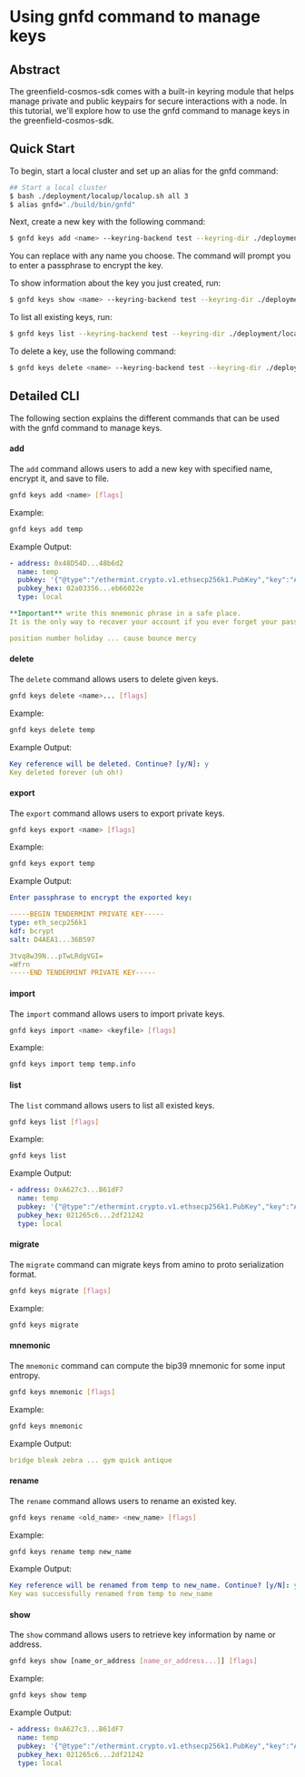 # Using gnfd command to manage keys

## Abstract

The greenfield-cosmos-sdk comes with a built-in keyring module that helps manage private and public keypairs for secure interactions with a node. In this tutorial, we'll explore how to use the gnfd command to manage keys in the greenfield-cosmos-sdk.

## Quick Start

To begin, start a local cluster and set up an alias for the gnfd command:

```sh
## Start a local cluster
$ bash ./deployment/localup/localup.sh all 3
$ alias gnfd="./build/bin/gnfd"
```

Next, create a new key with the following command:

```sh
$ gnfd keys add <name> --keyring-backend test --keyring-dir ./deployment/localup/.local/validator0
```

You can replace <name> with any name you choose. The command will prompt you to enter a passphrase to encrypt the key.

To show information about the key you just created, run:

```sh
$ gnfd keys show <name> --keyring-backend test --keyring-dir ./deployment/localup/.local/validator0
```

To list all existing keys, run:

```sh
$ gnfd keys list --keyring-backend test --keyring-dir ./deployment/localup/.local/validator0
```

To delete a key, use the following command:

```sh
$ gnfd keys delete <name> --keyring-backend test --keyring-dir ./deployment/localup/.local/validator0
```

## Detailed CLI

The following section explains the different commands that can be used with the gnfd command to manage keys.

#### add

The `add` command allows users to add a new key with specified name, encrypt it, and save to <name> file.

```sh
gnfd keys add <name> [flags]
```

Example:

```sh
gnfd keys add temp
```

Example Output:

```yml
- address: 0x48D54D...48b6d2
  name: temp
  pubkey: '{"@type":"/ethermint.crypto.v1.ethsecp256k1.PubKey","key":"AqAzVo.../rZgIu"}'
  pubkey_hex: 02a03356...eb66022e
  type: local

**Important** write this mnemonic phrase in a safe place.
It is the only way to recover your account if you ever forget your password.

position number holiday ... cause bounce mercy
```

#### delete

The `delete` command allows users to delete given keys.

```sh
gnfd keys delete <name>... [flags]
```

Example:

```sh
gnfd keys delete temp
```

Example Output:

```yml
Key reference will be deleted. Continue? [y/N]: y
Key deleted forever (uh oh!)
```

#### export

The `export` command allows users to export private keys.

```sh
gnfd keys export <name> [flags]
```

Example:

```sh
gnfd keys export temp
```

Example Output:

```yml
Enter passphrase to encrypt the exported key:

-----BEGIN TENDERMINT PRIVATE KEY-----
type: eth_secp256k1
kdf: bcrypt
salt: D4AEA1...36B597

3tvq8w39N...pTwLRdgVGI=
=Wfrn
-----END TENDERMINT PRIVATE KEY-----
```

#### import

The `import` command allows users to import private keys.

```sh
gnfd keys import <name> <keyfile> [flags]
```

Example:

```sh
gnfd keys import temp temp.info
```

#### list

The `list` command allows users to list all existed keys.

```sh
gnfd keys list [flags]
```

Example:

```sh
gnfd keys list
```

Example Output:

```yml
- address: 0xA627c3...B61dF7
  name: temp
  pubkey: '{"@type":"/ethermint.crypto.v1.ethsecp256k1.PubKey","key":"AhJl...0t8hJC"}'
  pubkey_hex: 021265c6...2df21242
  type: local
```

#### migrate

The `migrate` command can migrate keys from amino to proto serialization format.

```sh
gnfd keys migrate [flags]
```

Example:

```sh
gnfd keys migrate
```

#### mnemonic

The `mnemonic` command can compute the bip39 mnemonic for some input entropy.

```sh
gnfd keys mnemonic [flags]
```

Example:

```sh
gnfd keys mnemonic
```

Example Output:

```yml
bridge bleak zebra ... gym quick antique
```

#### rename

The `rename` command allows users to rename an existed key.

```sh
gnfd keys rename <old_name> <new_name> [flags]
```

Example:

```sh
gnfd keys rename temp new_name
```

Example Output:

```yml
Key reference will be renamed from temp to new_name. Continue? [y/N]: y
Key was successfully renamed from temp to new_name
```

#### show

The `show` command allows users to retrieve key information by name or address.

```sh
gnfd keys show [name_or_address [name_or_address...]] [flags]
```

Example:

```sh
gnfd keys show temp
```

Example Output:

```yml
- address: 0xA627c3...B61dF7
  name: temp
  pubkey: '{"@type":"/ethermint.crypto.v1.ethsecp256k1.PubKey","key":"AhJl...0t8hJC"}'
  pubkey_hex: 021265c6...2df21242
  type: local
```
